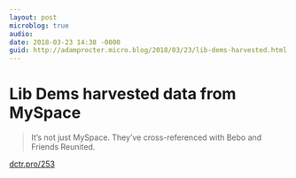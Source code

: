 ```yaml
---
layout: post
microblog: true
audio: 
date: 2018-03-23 14:38 -0000
guid: http://adamprocter.micro.blog/2018/03/23/lib-dems-harvested.html
---
```

# Lib Dems harvested data from MySpace

> It’s not just MySpace. They’ve cross-referenced with Bebo and Friends Reunited.

[dctr.pro/253](http://dctr.pro/253)
